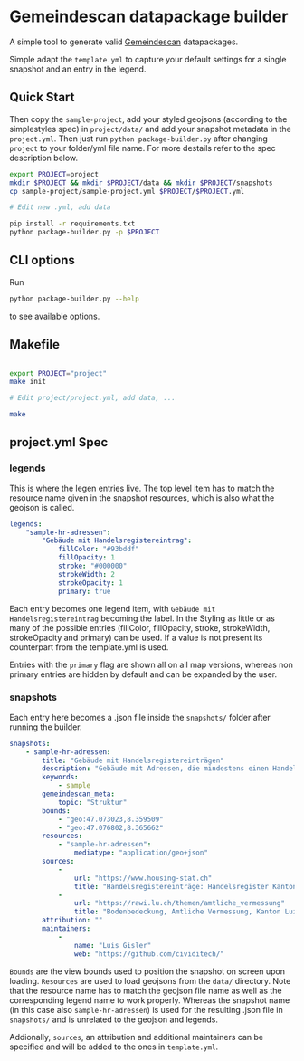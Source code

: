 # Gemeindescan datapackage builder

A simple tool to generate valid [Gemeindescan](https://bitbucket.org/cividi/gemeindescan-webui) datapackages.

Simple adapt the `template.yml` to capture your default settings for a single snapshot and an entry in the legend.

## Quick Start

Then copy the `sample-project`, add your styled geojsons (according to the simplestyles spec) in `project/data/` and add your snapshot metadata in the `project.yml`. Then just run `python package-builder.py` after changing `project` to your folder/yml file name. For more destails refer to the spec description below.

```sh
export PROJECT=project
mkdir $PROJECT && mkdir $PROJECT/data && mkdir $PROJECT/snapshots
cp sample-project/sample-project.yml $PROJECT/$PROJECT.yml

# Edit new .yml, add data

pip install -r requirements.txt
python package-builder.py -p $PROJECT
```

## CLI options

Run

```sh
python package-builder.py --help
```

to see available options.

## Makefile

```sh

export PROJECT="project"
make init

# Edit project/project.yml, add data, ...

make

``` 

## project.yml Spec

### legends

This is where the legen entries live. The top level item has to match the resource name given in the snapshot resources, which is also what the geojson is called.

```yml
legends:
    "sample-hr-adressen":
        "Gebäude mit Handelsregistereintrag":
            fillColor: "#93bddf"
            fillOpacity: 1
            stroke: "#000000"
            strokeWidth: 2
            strokeOpacity: 1
            primary: true
```

Each entry becomes one legend item, with `Gebäude mit Handelsregistereintrag` becoming the label.
In the Styling as little or as many of the possible entries (fillColor, fillOpacity, stroke, strokeWidth, strokeOpacity and primary) can be used. If a value is not present its counterpart from the template.yml is used.

Entries with the `primary` flag are shown all on all map versions, whereas non primary entries are hidden by default and can be expanded by the user.

### snapshots

Each entry here becomes a .json file inside the `snapshots/` folder after running the builder.

```yml
snapshots:
    - sample-hr-adressen:
        title: "Gebäude mit Handelsregistereinträgen"
        description: "Gebäude mit Adressen, die mindestens einen Handelsregistereintrag aufweisen."
        keywords:
            - sample
        gemeindescan_meta:
            topic: "Struktur"
        bounds:
            - "geo:47.073023,8.359509"
            - "geo:47.076802,8.365662"
        resources:
            - "sample-hr-adressen":
                mediatype: "application/geo+json"
        sources:
            - 
                url: "https://www.housing-stat.ch"
                title: "Handelsregistereinträge: Handelsregister Kanton Luzern"
            - 
                url: "https://rawi.lu.ch/themen/amtliche_vermessung"
                title: "Bodenbedeckung, Amtliche Vermessung, Kanton Luzern"
        attribution: ""
        maintainers:
            - 
                name: "Luis Gisler"
                web: "https://github.com/cividitech/"
```

`Bounds` are the view bounds used to position the snapshot on screen upon loading. `Resources` are used to load geojsons from the `data/` directory. Note that the resource name has to match the geojson file name as well as the corresponding legend name to work properly. Whereas the snapshot name (in this case also `sample-hr-adressen`) is used for the resulting .json file in `snapshots/` and is unrelated to the geojson and legends.

Addionally, `sources`, an attribution and additional maintainers can be specified and will be added to the ones in `template.yml`.
